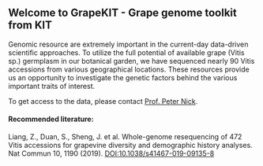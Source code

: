 ## Welcome to GrapeKIT - Grape genome toolkit from KIT

Genomic resource are extremely important in the current-day data-driven scientific approaches. To utilize the full potential of available grape (Vitis sp.) germplasm in our botanical garden, we have sequenced nearly 90 Vitis accessions from various geographical locations. These resources provide us an opportunity to investigate the genetic factors behind the various important traits of interest. 

To get access to the data, please contact [Prof. Peter Nick](https://www.botanik.kit.edu/botzell/english/1134.php).

#### Recommended literature:

Liang, Z., Duan, S., Sheng, J. et al. Whole-genome resequencing of 472 Vitis accessions for grapevine diversity and demographic history analyses. Nat Commun 10, 1190 (2019). [DOI:10.1038/s41467-019-09135-8](https://doi.org/10.1038/s41467-019-09135-8)


